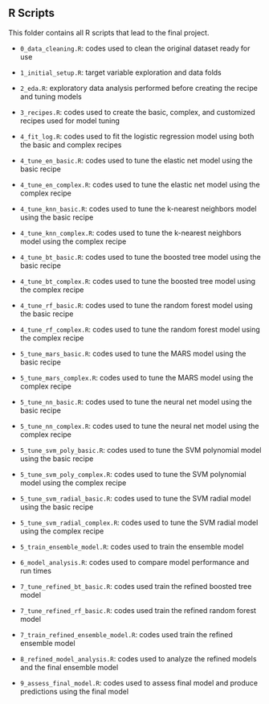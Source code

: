 
## R Scripts

This folder contains all R scripts that lead to the final project.

- `0_data_cleaning.R`: codes used to clean the original dataset ready for use
- `1_initial_setup.R`: target variable exploration and data folds
- `2_eda.R`: exploratory data analysis performed before creating the recipe and tuning models
- `3_recipes.R`: codes used to create the basic, complex, and customized recipes used for model tuning
- `4_fit_log.R`: codes used to fit the logistic regression model using both the basic and complex recipes
- `4_tune_en_basic.R`: codes used to tune the elastic net model using the basic recipe
- `4_tune_en_complex.R`: codes used to tune the elastic net model using the complex recipe
- `4_tune_knn_basic.R`: codes used to tune the k-nearest neighbors model using the basic recipe
- `4_tune_knn_complex.R`: codes used to tune the k-nearest neighbors model using the complex recipe

- `4_tune_bt_basic.R`: codes used to tune the boosted tree model using the basic recipe
- `4_tune_bt_complex.R`: codes used to tune the boosted tree model using the complex recipe

- `4_tune_rf_basic.R`: codes used to tune the random forest model using the basic recipe
- `4_tune_rf_complex.R`: codes used to tune the random forest model using the complex recipe

- `5_tune_mars_basic.R`: codes used to tune the MARS model using the basic recipe
- `5_tune_mars_complex.R`: codes used to tune the MARS model using the complex recipe
- `5_tune_nn_basic.R`: codes used to tune the neural net model using the basic recipe
- `5_tune_nn_complex.R`: codes used to tune the neural net model using the complex recipe

- `5_tune_svm_poly_basic.R`: codes used to tune the SVM polynomial model using the basic recipe
- `5_tune_svm_poly_complex.R`: codes used to tune the SVM polynomial model using the complex recipe
- `5_tune_svm_radial_basic.R`: codes used to tune the SVM radial model using the basic recipe
- `5_tune_svm_radial_complex.R`: codes used to tune the SVM radial model using the complex recipe

- `5_train_ensemble_model.R`: codes used to train the ensemble model

- `6_model_analysis.R`: codes used to compare model performance and run times

- `7_tune_refined_bt_basic.R`: codes used train the refined boosted tree model
- `7_tune_refined_rf_basic.R`: codes used train the refined random forest model
- `7_train_refined_ensemble_model.R`: codes used train the refined ensemble model

- `8_refined_model_analysis.R`: codes used to analyze the refined models and the final ensemble model
- `9_assess_final_model.R`: codes used to assess final model and produce predictions using the final model

